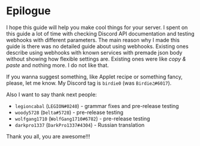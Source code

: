# Epilogue

I hope this guide will help you make cool things for your server. I spent on this guide a lot of time with checking Discord API documentation and testing webhooks with different parameters. The main reason why I made this guide is there was no detailed guide about using webhooks. Existing ones describe using webhooks with known services with premade json body without showing how flexible settings are.
Existing ones were like *copy & paste* and nothing more. I do not like that.

If you wanna suggest something, like Applet recipe or something fancy, please, let me know. My Discord tag is `birdie0` (was `Birdie♫#6017`).

Also I want to say thank next people:

* `legioncabal` (`LEGION#0240`) - grammar fixes and pre-release testing
* `woody5728` (`Delta#5728`) - pre-release testing
* `wolfgang1710` (`WolfGang1710#6782`) - pre-release testing
* `darkpro1337` (`DarkPro1337#4304`) - Russian translation

Thank you all, you are awesome!!!

